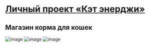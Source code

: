 # [Личный проект «Кэт энерджи»](https://dmitriy-rassol.github.io/Cat-Energy/build/)
##  Магазин корма для кошек

![image](https://github.com/Dmitriy-Rassol/Cat-Energy/assets/52157280/a8041923-3970-42a1-bde2-b797f20da819)
![image](https://github.com/Dmitriy-Rassol/Cat-Energy/assets/52157280/696766d4-954e-4a3a-9ced-0b91b41f4ac6)
![image](https://github.com/Dmitriy-Rassol/Cat-Energy/assets/52157280/4fedfd91-fb2a-4b90-9ac5-c14e7537424f)
